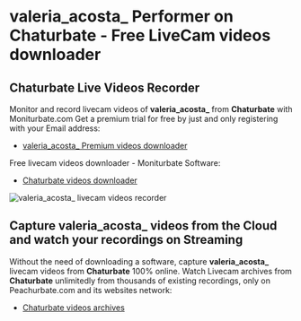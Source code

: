 # valeria_acosta_ Performer on Chaturbate - Free LiveCam videos downloader

## Chaturbate Live Videos Recorder

Monitor and record livecam videos of **valeria_acosta_** from **Chaturbate** with Moniturbate.com
Get a premium trial for free by just and only registering with your Email address:
* [valeria_acosta_ Premium videos downloader](https://moniturbate.com/request-demo-licence-key.html)

Free livecam videos downloader - Moniturbate Software:
* [Chaturbate videos downloader](https://moniturbate.com/moniturbate-download-software.html)

![valeria_acosta_ livecam videos recorder](https://peachurnet.com/templates/moniturbate-software.png)


## Capture valeria_acosta_ videos from the Cloud and watch your recordings on Streaming

Without the need of downloading a software, capture **valeria_acosta_** livecam videos from **Chaturbate** 100% online.
Watch Livecam archives from **Chaturbate** unlimitedly from thousands of existing recordings, only on Peachurbate.com and its websites network:
* [Chaturbate videos archives](https://peachurnet.com/)
